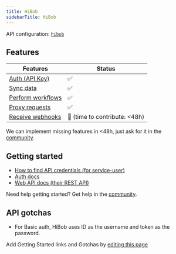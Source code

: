 ```yaml
---
title: HiBob
sidebarTitle: HiBob
---
```


API configuration: [`hibob`](https://terapi.dev/providers.yaml)

## Features

| Features | Status |
| - | - |
| [Auth (API Key)](/integrate/guides/authorize-an-api) | ✅ |
| [Sync data](/integrate/guides/sync-data-from-an-api) | ✅ |
| [Perform workflows](/integrate/guides/perform-workflows-with-an-api) | ✅ |
| [Proxy requests](/integrate/guides/proxy-requests-to-an-api) | ✅ |
| [Receive webhooks](/integrate/guides/receive-webhooks-from-an-api) | 🚫 (time to contribute: &lt;48h) |

We can implement missing features in &lt;48h, just ask for it in the [community](https://terapi.dev/slack).

## Getting started

-   [How to find API credentials (for service-user)](https://apidocs.hibob.com/docs/api-service-users#how-to-create-a-new-service-user)
-   [Auth docs](https://apidocs.hibob.com/docs/api-service-users#using-service-users-in-bob)
-   [Web API docs (their REST API)](https://apidocs.hibob.com/reference)

Need help getting started? Get help in the [community](https://terapi.dev/slack).

## API gotchas

- For Basic auth, HiBob uses ID as the username and token as the password.

Add Getting Started links and Gotchas by [editing this page]()
